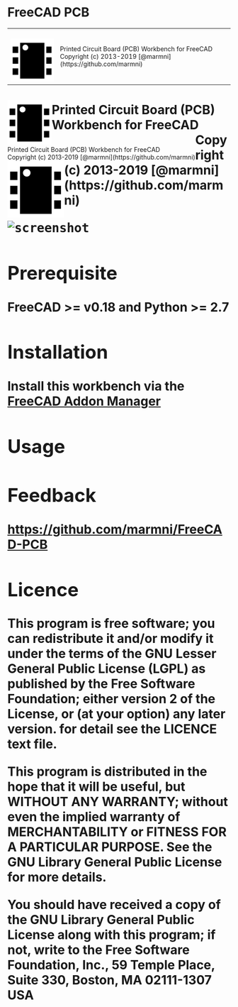 <style>
.site-main table.no-border {
    border: none;
}
</style>

# FreeCAD PCB

<table class="no-border">
    <tr>
        <td><img style="margin-top:20px" src="data/FreeCAD-PCB_workbench_icon.svg"></td>
        <td>Printed Circuit Board (PCB) Workbench for FreeCAD<br>
Copyright (c) 2013-2019 [@marmni](https://github.com/marmni) <marmni@onet.eu> </td>
    </tr>
</table>

<div>
    <div style="float:left;width:100px;display:inline-block"><img style="margin-top:20px" src="data/FreeCAD-PCB_workbench_icon.svg"></div>
    <div style="float:left;width:auto;display:inline-block">Printed Circuit Board (PCB) Workbench for FreeCAD<br>
Copyright (c) 2013-2019 [@marmni](https://github.com/marmni) <marmni@onet.eu></div>
</div>

<h1> <img src="data/FreeCAD-PCB_workbench_icon.svg"
  width="128"
  height="128"
  style="float:left;">
    Printed Circuit Board (PCB) Workbench for FreeCAD<br>
Copyright (c) 2013-2019 [@marmni](https://github.com/marmni) <marmni@onet.eu>



<kbd>![screenshot](https://a.fsdn.com/con/app/proj/eaglepcb2freecad/screenshots/Tube_amplifier_FreeCAD-PCB.png/max/max/1)</kbd>

## Prerequisite
FreeCAD >= v0.18 and Python >= 2.7


## Installation
Install this workbench via the [FreeCAD Addon Manager](https://github.com/FreeCAD/FreeCAD-addons#1-builtin-addon-manager)


## Usage


## Feedback
https://github.com/marmni/FreeCAD-PCB

## Licence
This program is free software; you can redistribute it and/or modify
it under the terms of the GNU Lesser General Public License (LGPL)
as published by the Free Software Foundation; either version 2 of
the License, or (at your option) any later version.
for detail see the LICENCE text file. 

This program is distributed in the hope that it will be useful,
but WITHOUT ANY WARRANTY; without even the implied warranty of
MERCHANTABILITY or FITNESS FOR A PARTICULAR PURPOSE.  See the 
GNU Library General Public License for more details. 

You should have received a copy of the GNU Library General Public
License along with this program; if not, write to the Free Software 
Foundation, Inc., 59 Temple Place, Suite 330, Boston, MA  02111-1307
USA

